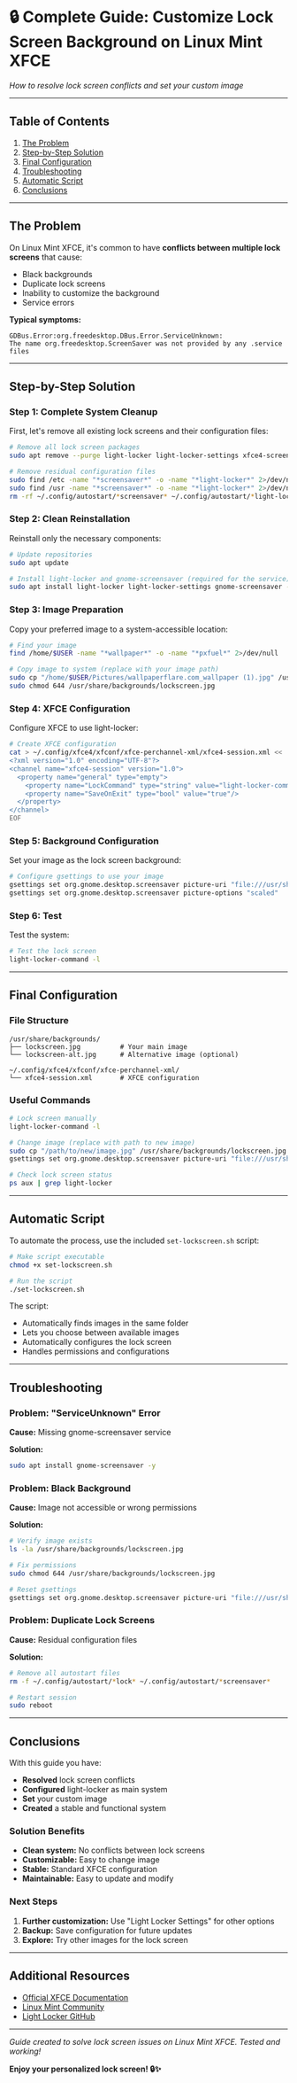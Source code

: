 # 🔒 Complete Guide: Customize Lock Screen Background on Linux Mint XFCE

*How to resolve lock screen conflicts and set your custom image*

---

## Table of Contents

1. [The Problem](#the-problem)
2. [Step-by-Step Solution](#step-by-step-solution)
3. [Final Configuration](#final-configuration)
4. [Troubleshooting](#troubleshooting)
5. [Automatic Script](#automatic-script)
6. [Conclusions](#conclusions)

---

## The Problem

On Linux Mint XFCE, it's common to have **conflicts between multiple lock screens** that cause:
- Black backgrounds
- Duplicate lock screens
- Inability to customize the background
- Service errors

**Typical symptoms:**
```
GDBus.Error:org.freedesktop.DBus.Error.ServiceUnknown: 
The name org.freedesktop.ScreenSaver was not provided by any .service files
```

---

## Step-by-Step Solution

### Step 1: Complete System Cleanup

First, let's remove all existing lock screens and their configuration files:

```bash
# Remove all lock screen packages
sudo apt remove --purge light-locker light-locker-settings xfce4-screensaver xscreensaver cinnamon-screensaver mate-screensaver -y

# Remove residual configuration files
sudo find /etc -name "*screensaver*" -o -name "*light-locker*" 2>/dev/null | xargs sudo rm -f
sudo find /usr -name "*screensaver*" -o -name "*light-locker*" 2>/dev/null | xargs sudo rm -f
rm -rf ~/.config/autostart/*screensaver* ~/.config/autostart/*light-locker*
```

### Step 2: Clean Reinstallation

Reinstall only the necessary components:

```bash
# Update repositories
sudo apt update

# Install light-locker and gnome-screensaver (required for the service)
sudo apt install light-locker light-locker-settings gnome-screensaver -y
```

### Step 3: Image Preparation

Copy your preferred image to a system-accessible location:

```bash
# Find your image
find /home/$USER -name "*wallpaper*" -o -name "*pxfuel*" 2>/dev/null

# Copy image to system (replace with your image path)
sudo cp "/home/$USER/Pictures/wallpaperflare.com_wallpaper (1).jpg" /usr/share/backgrounds/lockscreen.jpg
sudo chmod 644 /usr/share/backgrounds/lockscreen.jpg
```

### Step 4: XFCE Configuration

Configure XFCE to use light-locker:

```bash
# Create XFCE configuration
cat > ~/.config/xfce4/xfconf/xfce-perchannel-xml/xfce4-session.xml << 'EOF'
<?xml version="1.0" encoding="UTF-8"?>
<channel name="xfce4-session" version="1.0">
  <property name="general" type="empty">
    <property name="LockCommand" type="string" value="light-locker-command -l"/>
    <property name="SaveOnExit" type="bool" value="true"/>
  </property>
</channel>
EOF
```

### Step 5: Background Configuration

Set your image as the lock screen background:

```bash
# Configure gsettings to use your image
gsettings set org.gnome.desktop.screensaver picture-uri "file:///usr/share/backgrounds/lockscreen.jpg"
gsettings set org.gnome.desktop.screensaver picture-options "scaled"
```

### Step 6: Test

Test the system:

```bash
# Test the lock screen
light-locker-command -l
```

---

## Final Configuration

### File Structure

```
/usr/share/backgrounds/
├── lockscreen.jpg          # Your main image
└── lockscreen-alt.jpg      # Alternative image (optional)

~/.config/xfce4/xfconf/xfce-perchannel-xml/
└── xfce4-session.xml       # XFCE configuration
```

### Useful Commands

```bash
# Lock screen manually
light-locker-command -l

# Change image (replace with path to new image)
sudo cp "/path/to/new/image.jpg" /usr/share/backgrounds/lockscreen.jpg
gsettings set org.gnome.desktop.screensaver picture-uri "file:///usr/share/backgrounds/lockscreen.jpg"

# Check lock screen status
ps aux | grep light-locker
```

---

## Automatic Script

To automate the process, use the included `set-lockscreen.sh` script:

```bash
# Make script executable
chmod +x set-lockscreen.sh

# Run the script
./set-lockscreen.sh
```

The script:
- Automatically finds images in the same folder
- Lets you choose between available images
- Automatically configures the lock screen
- Handles permissions and configurations

---

## Troubleshooting

### Problem: "ServiceUnknown" Error

**Cause:** Missing gnome-screensaver service

**Solution:**
```bash
sudo apt install gnome-screensaver -y
```

### Problem: Black Background

**Cause:** Image not accessible or wrong permissions

**Solution:**
```bash
# Verify image exists
ls -la /usr/share/backgrounds/lockscreen.jpg

# Fix permissions
sudo chmod 644 /usr/share/backgrounds/lockscreen.jpg

# Reset gsettings
gsettings set org.gnome.desktop.screensaver picture-uri "file:///usr/share/backgrounds/lockscreen.jpg"
```

### Problem: Duplicate Lock Screens

**Cause:** Residual configuration files

**Solution:**
```bash
# Remove all autostart files
rm -f ~/.config/autostart/*lock* ~/.config/autostart/*screensaver*

# Restart session
sudo reboot
```

---

## Conclusions

With this guide you have:

- **Resolved** lock screen conflicts
- **Configured** light-locker as main system
- **Set** your custom image
- **Created** a stable and functional system

### Solution Benefits

- **Clean system:** No conflicts between lock screens
- **Customizable:** Easy to change image
- **Stable:** Standard XFCE configuration
- **Maintainable:** Easy to update and modify

### Next Steps

1. **Further customization:** Use "Light Locker Settings" for other options
2. **Backup:** Save configuration for future updates
3. **Explore:** Try other images for the lock screen

---

## Additional Resources

- [Official XFCE Documentation](https://docs.xfce.org/)
- [Linux Mint Community](https://forums.linuxmint.com/)
- [Light Locker GitHub](https://github.com/the-cavalry/light-locker)

---

*Guide created to solve lock screen issues on Linux Mint XFCE. Tested and working!*

**Enjoy your personalized lock screen! 🔒✨**
